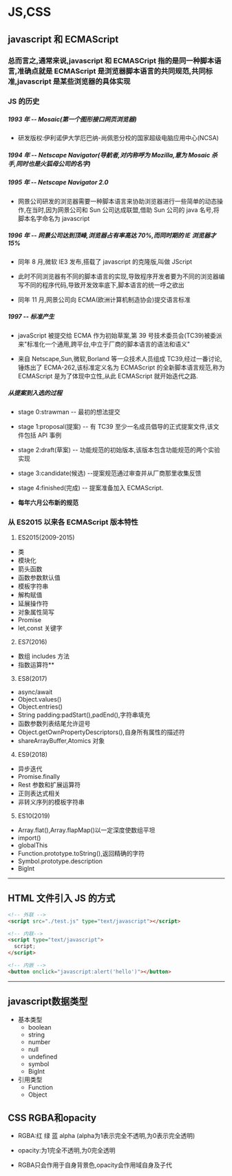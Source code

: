 # JS,CSS

## javascript 和 ECMAScript

### 总而言之,通常来说,javascript 和 ECMASCript 指的是同一种脚本语言,准确点就是 ECMAScript 是浏览器脚本语言的共同规范,共同标准,javascript 是某些浏览器的具体实现

### JS 的历史

##### 1993 年 -- Mosaic(第一个图形接口网页浏览器)

- 研发版权:伊利诺伊大学厄巴纳-尚佩恩分校的国家超级电脑应用中心(NCSA)

##### 1994 年 -- Netscape Navigator(导航者,对内称呼为 Mozilla,意为 Mosaic 杀手,同时也是火狐母公司的名字)

##### 1995 年 -- Netscape Navigator 2.0

- 网景公司研发的浏览器需要一种脚本语言来协助浏览器进行一些简单的动态操作,在当时,因为网景公司和 Sun 公司达成联盟,借助 Sun 公司的 java 名号,将脚本名字命名为 javascript

##### 1996 年 -- 网景公司达到顶峰,浏览器占有率高达 70%,而同时期的 IE 浏览器才 15%

- 同年 8 月,微软 IE3 发布,搭载了 javascript 的克隆版,叫做 JScript

- 此时不同浏览器有不同的脚本语言的实现,导致程序开发者要为不同的浏览器编写不同的程序代码,导致开发效率底下,脚本语言的统一呼之欲出

- 同年 11 月,网景公司向 ECMA(欧洲计算机制造协会)提交语言标准

##### 1997 -- 标准产生

- javaScript 被提交给 ECMA 作为初始草案,第 39 号技术委员会(TC39)被委派来"标准化一个通用,跨平台,中立于厂商的脚本语言的语法和语义"

- 来自 Netscape,Sun,微软,Borland 等一众技术人员组成 TC39,经过一番讨论,锤炼出了 ECMA-262,该标准定义名为 ECMAScript 的全新脚本语言规范,称为 ECMAScript 是为了体现中立性,从此 ECMAScript 就开始迭代之路.

##### 从提案到入选的过程

- stage 0:strawman -- 最初的想法提交
- stage 1:proposal(提案) -- 有 TC39 至少一名成员倡导的正式提案文件,该文件包括 API 事例
- stage 2:draft(草案) -- 功能规范的初始版本,该版本包含功能规范的两个实验实现
- stage 3:candidate(候选) --提案规范通过审查并从厂商那里收集反馈
- stage 4:finished(完成) -- 提案准备加入 ECMAScript.

- **每年六月公布新的规范**

### 从 ES2015 以来各 ECMAScript 版本特性

1.  ES2015(2009-2015)

- 类
- 模块化
- 箭头函数
- 函数参数默认值
- 模板字符串
- 解构赋值
- 延展操作符
- 对象属性简写
- Promise
- let,const 关键字

2. ES7(2016)

- 数组 includes 方法
- 指数运算符\*\*

3. ES8(2017)

- async/await
- Object.values()
- Object.entries()
- String padding:padStart(),padEnd(),字符串填充
- 函数参数列表结尾允许逗号
- Object.getOwnPropertyDescriptors(),自身所有属性的描述符
- shareArrayBuffer,Atomics 对象

4. ES9(2018)

- 异步迭代
- Promise.finally
- Rest 参数和扩展运算符
- 正则表达式相关
- 非转义序列的模板字符串

5. ES10(2019)

- Array.flat(),Array.flapMap()以一定深度使数组平坦
- import()
- globalThis
- Function.prototype.toString(),返回精确的字符
- Symbol.prototype.description
- BigInt
---
## HTML 文件引入 JS 的方式

```html
<!-- 外联 -->
<script src="./test.js" type="text/javascript"></script>

<!-- 内联-->
<script type="text/javascript">
  script;
</script>

<!-- 内嵌 -->
<button onclick="javascript:alert('hello')"></button>
```
---
## javascript数据类型
- 基本类型
  + boolean
  + string
  + number
  + null
  + undefined
  + symbol
  + BigInt
- 引用类型
  + Function
  + Object






## CSS RGBA和opacity
- RGBA:红 绿 蓝 alpha (alpha为1表示完全不透明,为0表示完全透明)
- opacity:为1完全不透明,为0完全透明

- RGBA只会作用于自身背景色,opacity会作用域自身及子代